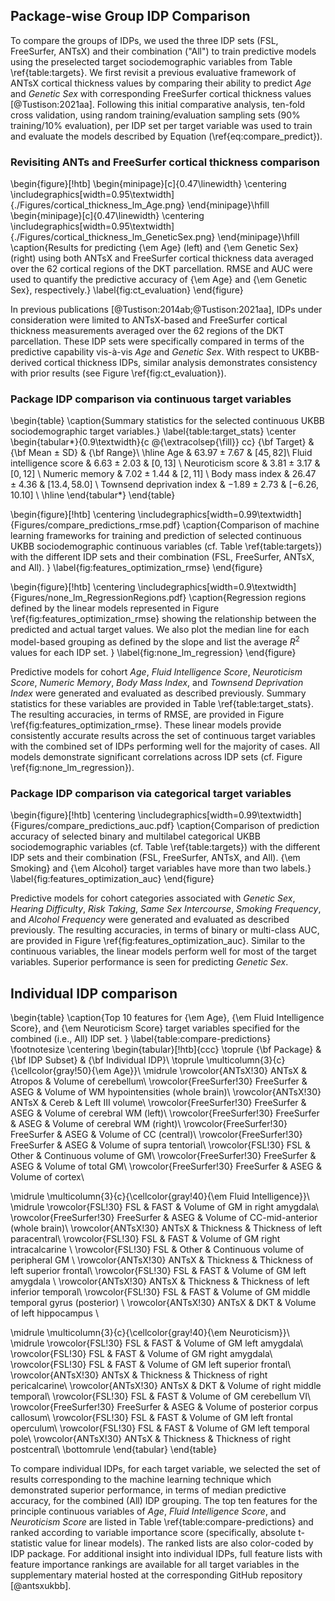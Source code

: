 

## Package-wise Group IDP Comparison

To compare the groups of IDPs, we used the three IDP sets (FSL, FreeSurfer,
ANTsX) and their combination ("All") to train predictive models using the
preselected target sociodemographic variables from Table \ref{table:targets}. We
first revisit a previous evaluative framework of ANTsX cortical thickness values
by comparing their ability to predict _Age_ and _Genetic Sex_ with corresponding
FreeSurfer cortical thickness values [@Tustison:2021aa]. Following this initial
comparative analysis, ten-fold cross validation, using random
training/evaluation sampling sets (90\% training/10% evaluation), per IDP set
per target variable was used to train and evaluate the models described by
Equation (\ref{eq:compare_predict}).

### Revisiting ANTs and FreeSurfer cortical thickness comparison

<!--
\begin{figure}[!htb]
  \colorbox{lightgray}{
  \begin{minipage}[c]{0.47\linewidth}
    \centering
      \vspace{1mm}
      \hspace{-3mm}
      \includegraphics[width=0.46\textwidth]{./Figures/cortical_thickness_lm_Age.pdf} \hspace{0.5mm}
      \includegraphics[width=0.46\textwidth]{./Figures/cortical_thickness_lm_GeneticSex.pdf} \\
      {\bf Linear model}
      \vspace{1mm}
  \end{minipage}}\hfill
  \colorbox{lightgray}{
  \begin{minipage}[c]{0.47\linewidth}
    \centering
      \vspace{1mm}
      \hspace{-3mm}
      \includegraphics[width=0.46\textwidth]{./Figures/cortical_thickness_xgb_Age.pdf} \hspace{0.5mm}
      \includegraphics[width=0.46\textwidth]{./Figures/cortical_thickness_xgb_GeneticSex.pdf} \\
      {\bf XGBoost}
      \vspace{1mm}
  \end{minipage}}\hfill
   \caption{(Left) Linear and (right) XGBoost model results for predicting {\em Age} and
             {\em Genetic Sex} using both ANTsX and FreeSurfer cortical thickness data averaged
             over the 62 cortical regions of the DKT parcellation.  RMSE and AUC were used to
             quantify the predictive accuracy of {\em Age} and {\em Genetic Sex}, respectively.}
 \label{fig:ct_evaluation}
\end{figure}
-->

\begin{figure}[!htb]
  \begin{minipage}[c]{0.47\linewidth}
    \centering
      \includegraphics[width=0.95\textwidth]{./Figures/cortical_thickness_lm_Age.png}
  \end{minipage}\hfill
  \begin{minipage}[c]{0.47\linewidth}
    \centering
      \includegraphics[width=0.95\textwidth]{./Figures/cortical_thickness_lm_GeneticSex.png}
  \end{minipage}\hfill
   \caption{Results for predicting {\em Age} (left) and
             {\em Genetic Sex} (right) using both ANTsX and FreeSurfer cortical thickness data averaged
             over the 62 cortical regions of the DKT parcellation.  RMSE and AUC were used to
             quantify the predictive accuracy of {\em Age} and {\em Genetic Sex}, respectively.}
 \label{fig:ct_evaluation}
\end{figure}

In previous publications
[@Tustison:2014ab;@Tustison:2021aa], IDPs under consideration were limited to
ANTsX-based and FreeSurfer cortical thickness measurements averaged over the 62
regions of the DKT parcellation.  These IDP sets were specifically compared in
terms of the predictive capability vis-à-vis _Age_ and _Genetic Sex_.  With
respect to UKBB-derived cortical thickness IDPs, similar analysis 
demonstrates consistency with prior results (see
Figure \ref{fig:ct_evaluation}).


### Package IDP comparison via continuous target variables

\begin{table}
  \caption{Summary statistics for the selected continuous UKBB sociodemographic target variables.}
  \label{table:target_stats}
  \center
  \begin{tabular*}{0.9\textwidth}{c @{\extracolsep{\fill}} cc}
  {\bf Target} & {\bf Mean $\pm$ SD} &  {\bf Range}\\
  \hline
  Age & $63.97 \pm 7.67$ & $[45, 82]$\\
  Fluid intelligence score & $6.63 \pm 2.03$ & $[0, 13]$ \\
  Neuroticism score & $3.81 \pm 3.17$ & $[0, 12]$ \\
  Numeric memory & $7.02 \pm 1.44$ & $[2, 11]$ \\
  Body mass index & $26.47 \pm 4.36$ & $[13.4, 58.0]$ \\
  Townsend deprivation index & $-1.89 \pm 2.73$ & $[-6.26, 10.10]$ \\
  \hline
  \end{tabular*}
\end{table}

\begin{figure}[!htb]
  \centering
  \includegraphics[width=0.99\textwidth]{Figures/compare_predictions_rmse.pdf}
  \caption{Comparison of machine learning frameworks for training and prediction
           of selected continuous UKBB sociodemographic continuous variables
           (cf. Table \ref{table:targets}) with the different IDP sets and their
           combination (FSL, FreeSurfer, ANTsX, and All). }
  \label{fig:features_optimization_rmse}
\end{figure}

\begin{figure}[!htb]
  \centering
  \includegraphics[width=0.9\textwidth]{Figures/none_lm_RegressionRegions.pdf}
  \caption{Regression regions defined by the linear models represented in Figure
           \ref{fig:features_optimization_rmse} showing the relationship between
           the predicted and actual target values. We also plot the median line
           for each model-based grouping as defined by the slope and list the average
           $R^2$ values for each IDP set. }
  \label{fig:none_lm_regression}
\end{figure}

Predictive models for cohort _Age_, _Fluid Intelligence Score_, _Neuroticism
Score_, _Numeric Memory_, _Body Mass Index_, and _Townsend Deprivation Index_
were generated and evaluated as described previously.  Summary statistics for
these variables are provided in Table \ref{table:target_stats}.  The resulting
accuracies, in terms of RMSE, are provided in Figure
\ref{fig:features_optimization_rmse}. These linear models provide
consistently accurate results across the set of continuous target variables with
the combined set of IDPs performing well for the majority of cases.   All
models demonstrate significant correlations across IDP sets (cf. Figure
\ref{fig:none_lm_regression}). 

<!--
Despite the large number of regressors,
sparsity-based constraints did not significantly improve prediction performance.
The deep learning models (both DenseNet and TabNet) performed similarly although
were only competitive for selected subsets (e.g., _Neuroticism Score_ and
_Townsend Deprivation Index_). Although XGBoost performed well for the commonly
studied _Age_ target variable, performance measures were relatively much less
accurate for the remaining categories.  This could be the results of suboptimal
hyperparameter choice with respect to these other categories but, as with the
other techniques, this was not investigated further.
-->

### Package IDP comparison via categorical target variables

\begin{figure}[!htb]
  \centering
  \includegraphics[width=0.99\textwidth]{Figures/compare_predictions_auc.pdf}
  \caption{Comparison of prediction accuracy
           of selected binary and multilabel categorical UKBB sociodemographic
           variables (cf. Table \ref{table:targets}) with the different IDP sets
           and their combination (FSL, FreeSurfer, ANTsX, and All).  {\em Smoking}
           and {\em Alcohol} target variables have more than two labels.}
  \label{fig:features_optimization_auc}
\end{figure}

Predictive models for cohort categories associated with _Genetic Sex_, _Hearing
Difficulty_, _Risk Taking_, _Same Sex Intercourse_, _Smoking Frequency_, and
_Alcohol Frequency_ were generated and evaluated as described previously.  The
resulting accuracies, in terms of binary or multi-class AUC, are provided in
Figure \ref{fig:features_optimization_auc}. Similar to the continuous variables,
the linear models perform well for most of the target variables.  Superior
performance is seen for predicting _Genetic Sex_.  

<!--
DenseNet performs similarly well
as the Linear and Lasso models for _Hearing_, _Risk Taking_, _Same Sex Intercourse_,
and _Alcohol_.  DenseNet models are also superior performers for predicting _Smoking_
categories.
-->

## Individual IDP comparison

<!-- \rowcolor{gray!20} -->


\begin{table}
\caption{Top 10 features for {\em Age}, {\em Fluid Intelligence Score}, and {\em Neuroticism
         Score} target variables specified for the combined (i.e., All) IDP set.
         }
\label{table:compare-predictions}
\footnotesize
\centering
\begin{tabular}[!htb]{ccc}
\toprule
{\bf Package} & {\bf IDP Subset} & {\bf Individual IDP}\\
\toprule
\multicolumn{3}{c}{\cellcolor{gray!50}{\em Age}}\\
\midrule
\rowcolor{ANTsX!30}
ANTsX & Atropos & Volume of cerebellum\\
\rowcolor{FreeSurfer!30}
FreeSurfer & ASEG & Volume of WM hypointensities (whole brain)\\
\rowcolor{ANTsX!30}
ANTsX & Cereb & Left III volume\\
\rowcolor{FreeSurfer!30}
FreeSurfer & ASEG & Volume of cerebral WM (left)\\
\rowcolor{FreeSurfer!30}
FreeSurfer & ASEG & Volume of cerebral WM (right)\\
\rowcolor{FreeSurfer!30}
FreeSurfer & ASEG & Volume of CC (central)\\
\rowcolor{FreeSurfer!30}
FreeSurfer & ASEG & Volume of supra tentorial\\
\rowcolor{FSL!30}
FSL & Other & Continuous volume of GM\\
\rowcolor{FreeSurfer!30}
FreeSurfer & ASEG & Volume of total GM\\
\rowcolor{FreeSurfer!30}
FreeSurfer & ASEG & Volume of cortex\\

\midrule
\multicolumn{3}{c}{\cellcolor{gray!40}{\em Fluid Intelligence}}\\
\midrule
\rowcolor{FSL!30}
FSL & FAST & Volume of GM in right amygdala\\
\rowcolor{FreeSurfer!30}
FreeSurfer & ASEG & Volume of CC-mid-anterior (whole brain)\\
\rowcolor{ANTsX!30}
ANTsX & Thickness & Thickness of left paracentral\\
\rowcolor{FSL!30}
FSL & FAST & Volume of GM right intracalcarine \\
\rowcolor{FSL!30}
FSL & Other & Continuous volume of peripheral GM \\
\rowcolor{ANTsX!30}
ANTsX & Thickness & Thickness of left superior frontal\\
\rowcolor{FSL!30}
FSL & FAST & Volume of GM left amygdala \\
\rowcolor{ANTsX!30}
ANTsX & Thickness & Thickness of left inferior temporal\\
\rowcolor{FSL!30}
FSL & FAST & Volume of GM middle temporal gyrus (posterior) \\
\rowcolor{ANTsX!30}
ANTsX & DKT & Volume of left hippocampus \\

\midrule
\multicolumn{3}{c}{\cellcolor{gray!40}{\em Neuroticism}}\\
\midrule
\rowcolor{FSL!30}
FSL & FAST & Volume of GM left amygdala\\
\rowcolor{FSL!30}
FSL & FAST & Volume of GM right amygdala\\
\rowcolor{FSL!30}
FSL & FAST & Volume of GM left superior frontal\\
\rowcolor{ANTsX!30}
ANTsX & Thickness & Thickness of right pericalcarine\\
\rowcolor{ANTsX!30}
ANTsX & DKT & Volume of right middle temporal\\
\rowcolor{FSL!30}
FSL & FAST & Volume of GM cerebellum VI\\
\rowcolor{FreeSurfer!30}
FreeSurfer & ASEG & Volume of posterior corpus callosum\\
\rowcolor{FSL!30}
FSL & FAST & Volume of GM left frontal operculum\\
\rowcolor{FSL!30}
FSL & FAST & Volume of GM left temporal pole\\
\rowcolor{ANTsX!30}
ANTsX & Thickness & Thickness of right postcentral\\
\bottomrule
\end{tabular}
\end{table}

To compare individual IDPs, for each target variable, we selected the set of
results corresponding to the machine learning technique which demonstrated
superior performance, in terms of median predictive accuracy, for the combined
(All) IDP grouping.  The top ten features for the principle continuous variables
of _Age_, _Fluid Intelligence Score_, and _Neuroticism Score_ are listed in
Table \ref{table:compare-predictions} and ranked according to variable
importance score (specifically, absolute t-statistic value for linear models).
The ranked lists are also color-coded by IDP package.  For additional insight
into individual IDPs, full feature lists with feature importance rankings are
available for all target variables in the supplementary material hosted at the
corresponding GitHub repository [@antsxukbb].

<!-- We also used the ranked feature lists of the All IDP set to compare the
individual package IDP features across targets. For each target, we normalized
the set of importance feature values to $[0, 1]$.  We then summed the set of top
10, 25, and 50 normalized feature importance values for FSL, FreeSurfer, and
ANTsX IDPs thereby giving a summary assessment of the top features for each set.  -->

<!--
\begin{figure}[!htb]
  \centering
  \includegraphics[width=0.95\textwidth]{Figures/compare_predictions_xcountry.pdf}
  \caption{Comparison of the top features of FSL, FreeSurfer, and IDP sets across all
           targets using the sum of normalized importance values across sets of the top
           $\{10, 25, 50\}$ features.
           }
  \label{fig:xcountry}
\end{figure}
-->
